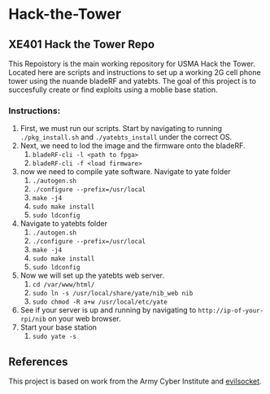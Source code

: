 # Hack-the-Tower
## XE401 Hack the Tower Repo
This Repoistory is the main working repository for USMA Hack the Tower.
Located here are scripts and instructions to set up a working 2G cell phone
tower using the nuande bladeRF and yatebts. The goal of this project is
to succesfully create or find exploits using a moblie base station.
### Instructions:
1. First, we must run our scripts. Start by navigating to running `./pkg_install.sh` and `./yatebts_install` under the correct OS.
2. Next, we need to lod the image and the firmware onto the bladeRF. 
    1. `bladeRF-cli -l <path to fpga>`
    2. `bladeRF-cli -f <load firmware>`
3. now we need to compile yate software. Navigate to yate folder 
    1. `./autogen.sh`
    2. `./configure --prefix=/usr/local`
    3. `make -j4`
    4. `sudo make install`
    6. `sudo ldconfig`
4. Navigate to yatebts folder 
    1. `./autogen.sh`
    2. `./configure --prefix=/usr/local`
    3. `make -j4`
    4. `sudo make install`
    6. `sudo ldconfig`
5. Now we will set up the yatebts web server.
    1. `cd /var/www/html/`
    2. `sudo ln -s /usr/local/share/yate/nib_web nib`
    3. `sudo chmod -R a+w /usr/local/etc/yate`
6. See if your server is up and running by navigating to `http://ip-of-your-rpi/nib` on your web browser.
7. Start your base station 
    1. `sudo yate -s`

## References 
This project is based on work from the Army Cyber Institute and 
[evilsocket](https://www.evilsocket.net/2016/03/31/how-to-build-your-own-rogue-gsm-bts-for-fun-and-profit/).
